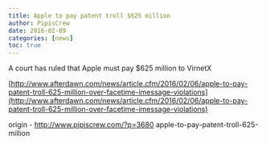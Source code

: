 ```yaml
---
title: Apple to pay patent troll $625 million
author: PipisCrew
date: 2016-02-09
categories: [news]
toc: true
---
```


A court has ruled that Apple must pay $625 million to VirnetX

[http://www.afterdawn.com/news/article.cfm/2016/02/06/apple-to-pay-patent-troll-625-million-over-facetime-imessage-violations](http://www.afterdawn.com/news/article.cfm/2016/02/06/apple-to-pay-patent-troll-625-million-over-facetime-imessage-violations)

origin - http://www.pipiscrew.com/?p=3680 apple-to-pay-patent-troll-625-million